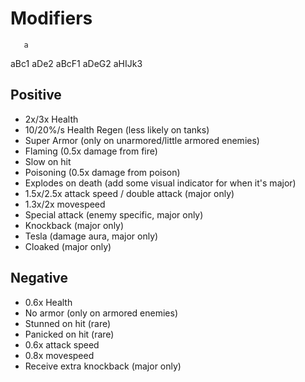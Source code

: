 
# Modifiers
       a
aBc1       aDe2
aBcF1     aDeG2
     aHIJk3

## Positive
- 2x/3x Health
- 10/20%/s Health Regen (less likely on tanks)
- Super Armor (only on unarmored/little armored enemies)
- Flaming (0.5x damage from fire)
- Slow on hit
- Poisoning (0.5x damage from poison)
- Explodes on death (add some visual indicator for when it's major)
- 1.5x/2.5x attack speed / double attack (major only)
- 1.3x/2x movespeed
- Special attack (enemy specific, major only)
- Knockback (major only)
- Tesla (damage aura, major only)
- Cloaked (major only)

## Negative
- 0.6x Health
- No armor (only on armored enemies)
- Stunned on hit (rare)
- Panicked on hit (rare)
- 0.6x attack speed
- 0.8x movespeed
- Receive extra knockback (major only)






